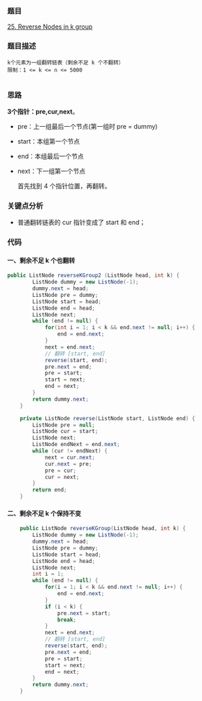 ### 题目

[25. Reverse Nodes in k group](https://leetcode.com/problems/reverse-nodes-in-k-group/submissions/)

### 题目描述

```
k个元素为一组翻转链表（剩余不足 k 个不翻转）
限制：1 <= k <= n <= 5000


```

### 思路

**3个指针：pre,cur,next**。

* pre：上一组最后一个节点(第一组时 pre = dummy) 

* start：本组第一个节点

* end：本组最后一个节点

* next：下一组第一个节点

  首先找到 4 个指针位置，再翻转。

### 关键点分析

* 普通翻转链表的 cur 指针变成了 start 和 end；


### 代码

#### 一、剩余不足 k 个也翻转

```java
public ListNode reverseKGroup2 (ListNode head, int k) {
        ListNode dummy = new ListNode(-1);
        dummy.next = head;
        ListNode pre = dummy;
        ListNode start = head;
        ListNode end = head;
        ListNode next;
        while (end != null) {
            for(int i = 1; i < k && end.next != null; i++) {
                end = end.next;
            }
            next = end.next;
            // 翻转 [start, end]
            reverse(start, end);
            pre.next = end;
            pre = start;
            start = next;
            end = next;
        }
        return dummy.next;
    }

    private ListNode reverse(ListNode start, ListNode end) {
        ListNode pre = null;
        ListNode cur = start;
        ListNode next;
        ListNode endNext = end.next;
        while (cur != endNext) {
            next = cur.next;
            cur.next = pre;
            pre = cur;
            cur = next;
        }
        return end;
    }

```

#### 二、剩余不足 k 个保持不变

```java
    public ListNode reverseKGroup(ListNode head, int k) {
        ListNode dummy = new ListNode(-1);
        dummy.next = head;
        ListNode pre = dummy;
        ListNode start = head;
        ListNode end = head;
        ListNode next;
        int i = 1;
        while (end != null) {
            for(i = 1; i < k && end.next != null; i++) {
                end = end.next;
            }
            if (i < k) {
                pre.next = start;
                break;
            }
            next = end.next;
            // 翻转 [start, end]
            reverse(start, end);
            pre.next = end;
            pre = start;
            start = next;
            end = next;
        }
        return dummy.next;
    }
```